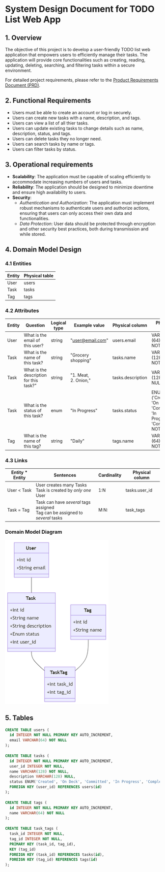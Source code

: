 # System Design Document for TODO List Web App

## 1. Overview
  The objective of this project is to develop a user-friendly TODO list web application that empowers users to efficiently manage their tasks. The application will provide core functionalities such as creating, reading, updating, deleting, searching, and filtering tasks within a secure environment.

  For detailed project requirements, please refer to the [Product Requirements Document (PRD)](https://github.com/what-a-cool-team/docs/blob/main/prd/what-a-todo.md).

## 2. Functional Requirements
  * Users must be able to create an account or log in securely.
  * Users can create new tasks with a name, description, and tags.
  * Users can view a list of all thier tasks.
  * Users can update existing tasks to change details such as name, description, status, and tags.
  * Users can delete tasks they no longer need.
  * Users can search tasks by name or tags.
  * Users can filter tasks by status.

## 3. Operational requirements
  * **Scalability**: The application must be capable of scaling efficiently to accommodate increasing numbers of users and tasks.
  * **Reliability**: The application should be designed to minimize downtime and ensure high availability to users.
  * **Security**: 
    - *Authentication and Authorization*: The application must implement robust mechanisms to authenticate users and authorize actions, ensuring that users can only access their own data and functionalities.
    - *Data Protection*: User data should be protected through encryption and other security best practices, both during transmission and while stored.
## 4. Domain Model Design

### 4.1 Entities
|Entity|Physical table|
|------|--------------|
|User|users||
|Task|tasks||
|Tag|tags||


### 4.2 Attributes

| Entity | Question | Logical type | Example value | Physical column | Physical type |
| -------- | ------- | ---------------| ------------- | --------------- | ------------- |
|User| What is the email of this user? | string  | "user@email.com"| users.email | VARCHAR (64)<br> NOT NULL
|Task| What is the name of this task? | string | "Grocery shopping" | tasks.name | VARCHAR (128)<br> NOT NULL
|Task| What is the description for this task?" | string | "1. Meat,<br> 2. Onion,"| tasks.description  | VARCHAR (128)<br> NULL
| Task | What is the status of this task? | enum | "In Progress" | tasks.status | ENUM ('Created', 'On Deck', 'Committed', 'In Progress', 'Completed') <br> NOT NULL |
| Tag | What is the name of this tag? | string | "Daily" | tags.name | VARCHAR (64) <BR> NOT NULL |

### 4.3 Links
|Entity * Entity| Sentences | Cardinality | Physical column|
|---------------|-----------|-------------|----------------|
|User < Task|User creates many Tasks<br> Task is created by *only one* User|1:N| tasks.user_id|
|Task = Tag |Task can have *several* tags assigned<br> Tag can be assigned to *several* tasks |M:N: |task_tags|

### Domain Model Diagram
![alt text](image.png)

## 5. Tables
 
```sql
CREATE TABLE users (
  id INTEGER NOT NULL PRIMARY KEY AUTO_INCREMENT,
  email VARCHAR(64) NOT NULL
);

CREATE TABLE tasks (
  id INTEGER NOT NULL PRIMARY KEY AUTO_INCREMENT,
  user_id INTEGER NOT NULL,
  name VARCHAR(128) NOT NULL,
  description VARCHAR(128) NULL,
  status ENUM('Created', 'On Deck', 'Committed', 'In Progress', 'Completed') NOT NULL,
  FOREIGN KEY (user_id) REFERENCES users(id)
);

CREATE TABLE tags (
  id INTEGER NOT NULL PRIMARY KEY AUTO_INCREMENT,
  name VARCHAR(64) NOT NULL
);

CREATE TABLE task_tags (
  task_id INTEGER NOT NULL,
  tag_id INTEGER NOT NULL,
  PRIMARY KEY (task_id, tag_id),
  KEY (tag_id)
  FOREIGN KEY (task_id) REFERENCES tasks(id),
  FOREIGN KEY (tag_id) REFERENCES tags(id)
);
```